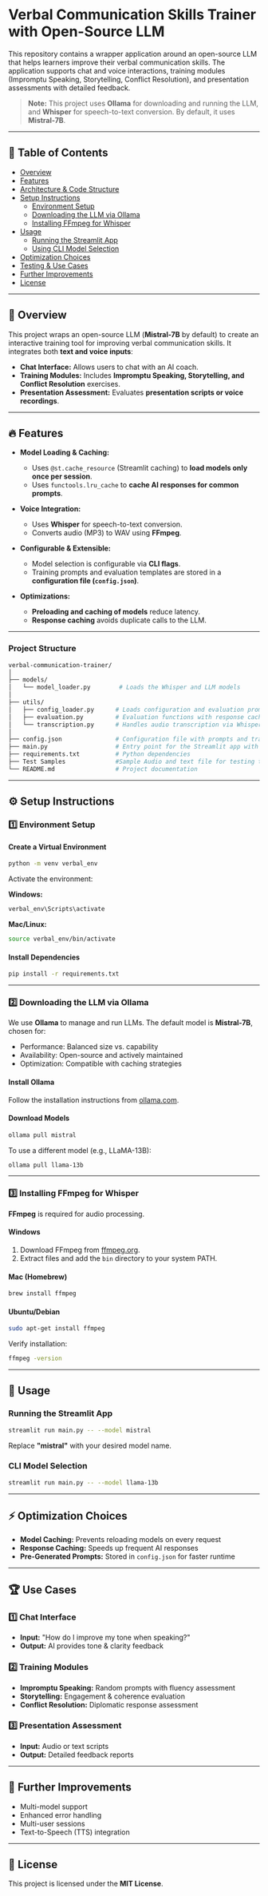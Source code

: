 # Verbal Communication Skills Trainer with Open-Source LLM

This repository contains a wrapper application around an open-source LLM that helps learners improve their verbal communication skills. The application supports chat and voice interactions, training modules (Impromptu Speaking, Storytelling, Conflict Resolution), and presentation assessments with detailed feedback.

> **Note:** This project uses **Ollama** for downloading and running the LLM, and **Whisper** for speech-to-text conversion. By default, it uses **Mistral-7B**.

---

## 📌 Table of Contents

- [Overview](#overview)
- [Features](#features)
- [Architecture & Code Structure](#architecture--code-structure)
- [Setup Instructions](#setup-instructions)
  - [Environment Setup](#environment-setup)
  - [Downloading the LLM via Ollama](#downloading-the-llm-via-ollama)
  - [Installing FFmpeg for Whisper](#installing-ffmpeg-for-whisper)
- [Usage](#usage)
  - [Running the Streamlit App](#running-the-streamlit-app)
  - [Using CLI Model Selection](#using-cli-model-selection)
- [Optimization Choices](#optimization-choices)
- [Testing & Use Cases](#testing--use-cases)
- [Further Improvements](#further-improvements)
- [License](#license)

---

## 📖 Overview

This project wraps an open-source LLM (**Mistral-7B** by default) to create an interactive training tool for improving verbal communication skills. It integrates both **text and voice inputs**:

- **Chat Interface:** Allows users to chat with an AI coach.
- **Training Modules:** Includes **Impromptu Speaking, Storytelling, and Conflict Resolution** exercises.
- **Presentation Assessment:** Evaluates **presentation scripts or voice recordings**.

---

## 🔥 Features

- **Model Loading & Caching:**
  - Uses `@st.cache_resource` (Streamlit caching) to **load models only once per session**.
  - Uses `functools.lru_cache` to **cache AI responses for common prompts**.

- **Voice Integration:**
  - Uses **Whisper** for speech-to-text conversion.
  - Converts audio (MP3) to WAV using **FFmpeg**.

- **Configurable & Extensible:**
  - Model selection is configurable via **CLI flags**.
  - Training prompts and evaluation templates are stored in a **configuration file (`config.json`)**.

- **Optimizations:**
  - **Preloading and caching of models** reduce latency.
  - **Response caching** avoids duplicate calls to the LLM.

---

### Project Structure

```bash
verbal-communication-trainer/
│
├── models/
│   └── model_loader.py        # Loads the Whisper and LLM models
│
├── utils/
│   ├── config_loader.py      # Loads configuration and evaluation prompts
│   ├── evaluation.py         # Evaluation functions with response caching
│   └── transcription.py      # Handles audio transcription via Whisper & FFmpeg
│
├── config.json               # Configuration file with prompts and training scenarios
├── main.py                   # Entry point for the Streamlit app with CLI model selection
├── requirements.txt          # Python dependencies
├── Test Samples              #Sample Audio and text file for testing the app  
└── README.md                 # Project documentation   
```

---

## ⚙️ Setup Instructions

### 1️⃣ Environment Setup

#### Create a Virtual Environment
```bash
python -m venv verbal_env
```
Activate the environment:

**Windows:**
```bash
verbal_env\Scripts\activate
```

**Mac/Linux:**
```bash
source verbal_env/bin/activate
```

#### Install Dependencies
```bash
pip install -r requirements.txt
```

---

### 2️⃣ Downloading the LLM via Ollama
We use **Ollama** to manage and run LLMs. The default model is **Mistral-7B**, chosen for:
- Performance: Balanced size vs. capability
- Availability: Open-source and actively maintained
- Optimization: Compatible with caching strategies

#### Install Ollama
Follow the installation instructions from [ollama.com](https://ollama.com).

#### Download Models
```bash
ollama pull mistral
```
To use a different model (e.g., LLaMA-13B):
```bash
ollama pull llama-13b
```

---

### 3️⃣ Installing FFmpeg for Whisper
**FFmpeg** is required for audio processing.

#### Windows
1. Download FFmpeg from [ffmpeg.org](https://ffmpeg.org).
2. Extract files and add the `bin` directory to your system PATH.

#### Mac (Homebrew)
```bash
brew install ffmpeg
```

#### Ubuntu/Debian
```bash
sudo apt-get install ffmpeg
```

Verify installation:
```bash
ffmpeg -version
```

---

## 🚀 Usage

### Running the Streamlit App
```bash
streamlit run main.py -- --model mistral
```
Replace **"mistral"** with your desired model name.

### CLI Model Selection
```bash
streamlit run main.py -- --model llama-13b
```

---

## ⚡ Optimization Choices

- **Model Caching:** Prevents reloading models on every request
- **Response Caching:** Speeds up frequent AI responses
- **Pre-Generated Prompts:** Stored in `config.json` for faster runtime

---

## 🏆 Use Cases

### 1️⃣ Chat Interface
- **Input:** "How do I improve my tone when speaking?"
- **Output:** AI provides tone & clarity feedback

### 2️⃣ Training Modules
- **Impromptu Speaking:** Random prompts with fluency assessment
- **Storytelling:** Engagement & coherence evaluation
- **Conflict Resolution:** Diplomatic response assessment

### 3️⃣ Presentation Assessment
- **Input:** Audio or text scripts
- **Output:** Detailed feedback reports

---

## 🔮 Further Improvements
- Multi-model support
- Enhanced error handling
- Multi-user sessions
- Text-to-Speech (TTS) integration

---

## 📜 License
This project is licensed under the **MIT License**.

